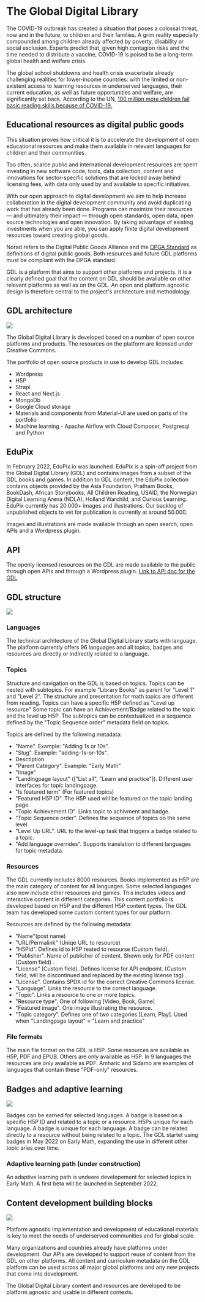 # The Global Digital Library

The COVID-19 outbreak has created a situation that poses a colossal threat, now and in the future, to children and their families. A grim reality especially compounded among children already affected by poverty, disability or social exclusion. Experts predict that, given high contagion risks and the time needed to distribute a vaccine, COVID-19 is poised to be a long-term global health and welfare crisis.

The global school shutdowns and health crisis exacerbate already challenging realities for lower-income countries: with the limited or non-existent access to learning resources in underserved languages, their current education, as well as future opportunities and welfare, are significantly set back. According to the UN, [100 million more children fail basic reading skills because of COVID-19.](https://news.un.org/en/story/2021/03/1088392)

## Educational resources as digital public goods

This situation proves how critical it is to accelerate the development of open educational resources and make them available in relevant languages for children and their communities.

Too often, scarce public and international development resources are spent investing in new software code, tools, data collection, content and innovations for sector-specific solutions that are locked away behind licensing fees, with data only used by and available to specific initiatives.

With our open approach to digital development we aim to help increase collaboration in the digital development community and avoid duplicating work that has already been done. Programs can maximize their resources — and ultimately their impact — through open standards, open data, open source technologies and open innovation. By taking advantage of existing investments when you are able, you can apply finite digital development resources toward creating global goods.

Norad refers to the Digital Public Goods Alliance and the [DPGA Standard](https://digitalpublicgoods.net/standard/) as definitions of digital public goods. Both resources and future GDL platforms must be compliant with the DPGA standard.

GDL is a platform that aims to support other platforms and projects. It is a clearly defined goal that the content on GDL should be available on other relevant platforms as well as on the GDL. An open and platform agnostic design is therefore central to the project&#39;s architecture and methodology.

## GDL architecture
![](https://github.com/OER-Dev/docs/blob/main/GDL_docs/images/gdl-design.png)

The Global Digital Library is developed based on a number of open source platforms and products. The resources on the platform are licensed under Creative Commons.

The portfolio of open source products in use to develop GDL includes:

- Wordpress
- H5P
- Strapi
- React and Next.js
- MongoDb
- Google Cloud storage
- Materials and components from Material-UI are used on parts of the portfolio
- Machine learning - Apache Airflow with Cloud Composer, Postgresql and Python


## EduPix

In February 2022, EduPix.io was launched. EduPix is a spin-off project from the Global Digital Library (GDL) and contains images from a subset of the GDL books and games. In addition to GDL content, the EduPix collection contains objects provided by the Asia Foundation, Pratham Books, BookDash, African Storybooks, All Children Reading, USAID, the Norwegian Digital Learning Arena (NDLA), Holland Warchild, and Curious Learning. EduPix currently has 20.000+ images and illustrations. Our backlog of unpublished objects to vet for publication is currently at around 50.000.

Images and illustrations are made available through an open search, open APIs and a Wordpress plugin.

## API 
The openly licensed resources on the GDL are made available to the public through open APIs and through a Wordpress plugin.
[Link to API doc for the GDL](https://digitallibrary.io/api/)

## GDL structure
![](https://github.com/OER-Dev/docs/blob/main/GDL_docs/images/basic_structure.png)

### Languages

The technical architecture of the Global Digital Library starts with language. The platform currently offers 96 languages and all topics, badges and resources are directly or indirectly related to a language.

### Topics

Structure and navigation on the GDL is based on topics. Topics can be nested with subtopics. For example &quot;Library Books&quot; as parent for &quot;Level 1&quot; and &quot;Level 2&quot;. The structure and presentation for math topics are different from reading. Topics can have a specific H5P defined as &quot;Level up resource&quot; Some topic can have an Achievement/Badge related to the topic and the level up H5P. The subtopics can be contextualized in a sequence defined by the "Topic Sequence order" metadata field on topics. 

Topics are defined by the following metadata:
- "Name". Example: "Adding 1s or 10s".
- "Slug". Example: "adding-1s-or-10s".
- Desctiption 
- "Parent Category". Example: "Early Math"
- "Image"
- "Landingpage layout" (["List all", "Learn and practice"]). Different user interfaces for topic landingpage. 
- "Is featured term" (For featured topics)
- "Featured H5P ID". The H5P used will be featured on the topic landing page.
- "Topic Achievement ID". Links topic to achivment and badge.
- "Topic Sequence order". Defines the sequence of topics on the same level. 
- "Level Up URL". URL to the level-up task that triggers a badge related to a topic.
- "Add language overrides". Supports translation to different languages for topic metadata.   

### Resources

The GDL currently includes 8000 resources. Books implemented as H5P are the main category of content for all languages. Some selected languages also now include other resources and games. This includes videos and interactive content in different categories. This content portfolio is developed based on H5P and the different H5P content types. The GDL team has developed some custom content types for our platform.

Resources are defined by the following metadata:
- "Name"(post name)
- "URL/Permalink" (Uniqe URL to resource)
- "H5Pid". Defines id to H5P reated to resourse (Custom field). 
- "Publisher". Name of publisher of content. Shown only for PDF content (Custom field) .  
- "License" (Custom field). Defines license for API endpoint. (Custom field, will be discontinued and replaced by the existing license tag)
- "License". Contains SPDX id for the correct Creative Commons license. 
- "Language". Links the resource to the correct language. 
- "Topic". Links a resource to one or more topics. 
- "Resource type". One of following [Video, Book, Game]
- "Featured image". One image illustrating the resource. 
- "Topic category". Defines one of two categories [Learn, Play]. Used when "Landingpage layout" = "Learn and practice"

### File formats
The main file format on the GDL is H5P. Some resources are available as H5P, PDF and EPUB. Others are only available as H5P. In 9 languages the resources are only available as PDF. Amharic and Sidamo are examples of languages that contain these "PDF-only" resources. 

## Badges and adaptive learning
![](https://github.com/OER-Dev/docs/blob/main/GDL_docs/images/badges.png)

Badges can be earned for selected languages. A badge is based on a specific H5P ID and related to a topic or a resource. H5Ps unique for each language. A badge is unique for each language. A badge can be related directly to a resource without being related to a topic. The GDL startet using badges in May 2022 on Early Math, expanding the use in different other topic aries over time.

### Adaptive learning path (under construction)

An adaptive learning path is undeere developement for selected topics in Early Math. A first beta will be launched in September 2022.

## Content development building blocks

![](https://github.com/OER-Dev/docs/blob/main/GDL_docs/images/layers.png)

Platform agnostic implementation and development of educational materials is key to meet the needs of underserved communities and for global scale.

Many organizations and countries already have platforms under development. Our APIs are developed to support reuse of content from the GDL on other platforms. All content and curriculum metadata on the GDL platform can be used across all major global platforms and any new projects that come into development.

The Global Digital Library content and resources are developed to be platform agnostic and usable in different contexts.
